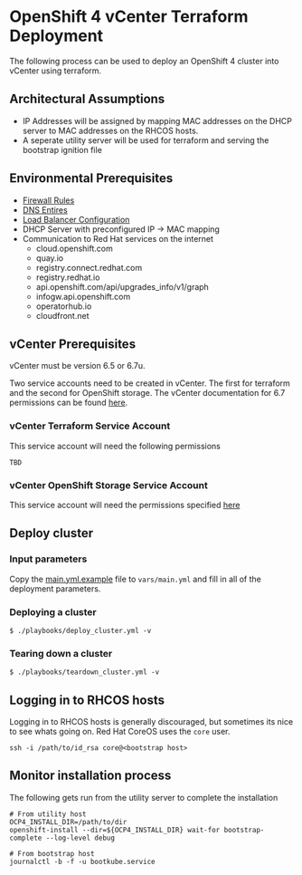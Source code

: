 # OpenShift 4 vCenter Terraform Deployment

The following process can be used to deploy an OpenShift 4 cluster into vCenter using terraform.

## Architectural Assumptions

* IP Addresses will be assigned by mapping MAC addresses on the DHCP server to MAC addresses on the RHCOS hosts.
* A seperate utility server will be used for terraform and serving the bootstrap ignition file

## Environmental Prerequisites

 * [Firewall Rules](https://docs.openshift.com/container-platform/4.1/installing/installing_vsphere/installing-vsphere.html#installation-network-user-infra_installing-vsphere)
 * [DNS Entires](https://docs.openshift.com/container-platform/4.1/installing/installing_vsphere/installing-vsphere.html#installation-dns-user-infra_installing-vsphere)
 * [Load Balancer Configuration](https://docs.openshift.com/container-platform/4.1/installing/installing_vsphere/installing-vsphere.html#installation-network-user-infra_installing-vsphere)
 * DHCP Server with preconfigured IP -> MAC mapping
 * Communication to Red Hat services on the internet
    * cloud.openshift.com
    * quay.io 
    * registry.connect.redhat.com
    * registry.redhat.io
    * api.openshift.com/api/upgrades_info/v1/graph
    * infogw.api.openshift.com
    * operatorhub.io
    * cloudfront.net

## vCenter Prerequisites

vCenter must be version 6.5 or 6.7u.

Two service accounts need to be created in vCenter. The first for terraform and the second for OpenShift storage. The vCenter documentation for 6.7 permissions can be found [here](https://docs.vmware.com/en/VMware-vSphere/6.7/com.vmware.vsphere.security.doc/GUID-ED56F3C4-77D0-49E3-88B6-B99B8B437B62.html). 

### vCenter Terraform Service Account

This service account will need the following permissions

```
TBD
```

### vCenter OpenShift Storage Service Account

This service account will need the permissions specified [here](https://vmware.github.io/vsphere-storage-for-kubernetes/documentation/vcp-roles.html)

## Deploy cluster

### Input parameters

Copy the [main.yml.example](vars/main.yml.example) file to ```vars/main.yml``` and fill in all of the deployment parameters. 

### Deploying a cluster

```
$ ./playbooks/deploy_cluster.yml -v 
```

### Tearing down a cluster

```
$ ./playbooks/teardown_cluster.yml -v

```

## Logging in to RHCOS hosts

Logging in to RHCOS hosts is generally discouraged, but sometimes its nice to see whats going on. Red Hat CoreOS uses the ```core``` user.

```shell
ssh -i /path/to/id_rsa core@<bootstrap host>
```

## Monitor installation process

The following gets run from the utility server to complete the installation

```shell
# From utility host
OCP4_INSTALL_DIR=/path/to/dir
openshift-install --dir=${OCP4_INSTALL_DIR} wait-for bootstrap-complete --log-level debug

# From bootstrap host
journalctl -b -f -u bootkube.service
```

